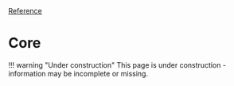<div class="ompdoc-api-breadcrumbs">
<a href="../">Reference</a>
</div>

# Core

!!! warning "Under construction"
    This page is under construction - information may be incomplete or missing.

